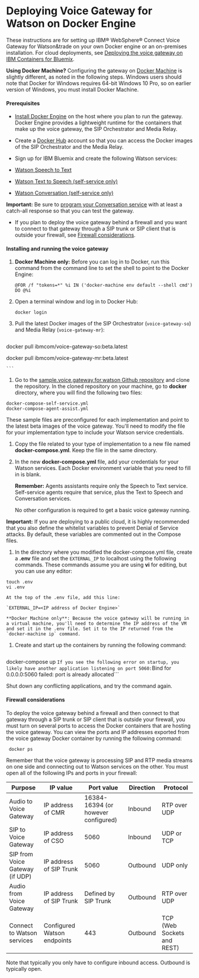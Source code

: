 # Deploying Voice Gateway for Watson on Docker Engine

These instructions are for setting up IBM&reg; WebSphere&reg; Connect Voice Gateway for Watson&trade on your own Docker engine or an on-premises installation. For cloud deployments, see [Deploying the voice gateway on IBM Containers for Bluemix](deploybmix.md).

**Using Docker Machine?** Configuring the gateway on [Docker Machine](https://docs.docker.com/machine/overview/) is slightly different, as noted in the following steps. Windows users should note that Docker for Windows requires 64-bit Windows 10 Pro, so on earlier version of Windows, you must install Docker Machine.

#### Prerequisites

* [Install Docker Engine](https://docs.docker.com/engine/installation/) on the host where you plan to run the gateway. Docker Engine provides a lightweight runtime for the containers that make up the voice gateway, the SIP Orchestrator and Media Relay.

* Create a [Docker Hub](https://hub.docker.com/) account so that you can access the Docker images of the SIP Orchestrator and the Media Relay.

* Sign up for IBM Bluemix and create the following Watson services:
 * [Watson Speech to Text](https://console.ng.bluemix.net/catalog/services/speech-to-text)
 * [Watson Text to Speech (self-service only)](https://console.ng.bluemix.net/catalog/services/text-to-speech)
 * [Watson Conversation (self-service only)](https://console.ng.bluemix.net/catalog/services/conversation)

 **Important:** Be sure to [program your Conversation service](https://www.ibm.com/watson/developercloud/doc/conversation/t_dialog_build.shtml) with at least a catch-all response so that you can test the gateway.

* If you plan to deploy the voice gateway behind a firewall and you want to connect to that gateway through a SIP trunk or SIP client that is outside your firewall, see [Firewall considerations](#firewall-considerations).

#### Installing and running the voice gateway

 1. **Docker Machine only:** Before you can log in to Docker, run this command from the command line to set the shell to point to the Docker Engine:

    ```@FOR /f "tokens=*" %i IN ('docker-machine env default --shell cmd') DO @%i```

 1. Open a terminal window and log in to Docker Hub:

    ```
    docker login
    ```
 1. Pull the latest Docker images of the SIP Orchestrator (`voice-gateway-so`) and Media Relay (`voice-gateway-mr`):

    ```
  docker pull ibmcom/voice-gateway-so:beta.latest

  docker pull ibmcom/voice-gateway-mr:beta.latest

    ```

 1. Go to the [sample.voice.gateway.for.watson Github repository](https://github.com/WASdev/sample.voice.gateway.for.watson) and clone the repository. In the cloned repository on your machine, go to **docker** directory, where you will find the following two files:
  ```
  docker-compose-self-service.yml
  docker-compose-agent-assist.yml
  ```

  These sample files are preconfigured for each implementation and point to the latest beta images of the voice gateway. You'll need to modify the file for your implementation type to include your Watson service credentials.

  1. Copy the file related to your type of implementation to a new file named **docker-compose.yml**. Keep the file in the same directory.
  1. In the new **docker-compose.yml** file, add your credentials for your Watson services. Each Docker environment variable that you need to fill in is blank.

      **Remember:** Agents assistants require only the Speech to Text service. Self-service agents require that service, plus the Text to Speech and Conversation services.

      No other configuration is required to get a basic voice gateway running.

  **Important:** If you are deploying to a public cloud, it is highly recommended that you also define the whitelist variables to prevent Denial of Service attacks. By default, these variables are commented out in the Compose files.

 1. In the directory where you modified the docker-compose.yml file, create a **.env** file and set the `EXTERNAL_IP` to localhost using the following commands. These commands assume you are using **vi** for editing, but you can use any editor:

   ```
 touch .env
 vi .env
   ```
    At the top of the .env file, add this line:

    `EXTERNAL_IP=<IP address of Docker Engine>`

    **Docker Machine only**: Because the voice gateway will be running in a virtual machine, you'll need to determine the IP address of the VM and set it in the .env file. Set it to the IP returned from the `docker-machine ip` command.

 1. Create and start up the containers by running the following command:

    ```
 docker-compose up
    ```
  If you see the following error on startup, you likely have another application listening on port 5060:
  ```Bind for 0.0.0.0:5060 failed: port is already allocated```

  Shut down any conflicting applications, and try the command again.

#### Firewall considerations

To deploy the voice gateway behind a firewall and then connect to that gateway through a SIP trunk or SIP client that is outside your firewall, you must turn on several ports to access the Docker containers that are hosting the voice gateway. You can view the ports and IP addresses exported from the voice gateway Docker container by running the following command:

   ```
    docker ps
   ```
Remember that the voice gateway is processing SIP and RTP media streams on one side and connecting out to Watson services on the other. You must open all of the following IPs and ports in your firewall:

| Purpose | IP value | Port value | Direction | Protocol |
| -------------- | ------ | ----------- | ---------- | -----------|
| Audio to Voice Gateway | IP address of CMR | 16384-16394 (or however configured)| Inbound | RTP over UDP |
| SIP to Voice Gateway | IP address of CSO | 5060| Inbound | UDP or TCP |
| SIP from Voice Gateway (if UDP) | IP address of SIP Trunk | 5060| Outbound | UDP only |
| Audio from Voice Gateway | IP address of SIP Trunk | Defined by SIP Trunk | Outbound | RTP over UDP |
| Connect to Watson services | Configured Watson endpoints | 443| Outbound | TCP (Web Sockets and REST) |

Note that typically you only have to configure inbound access. Outbound is typically open.
